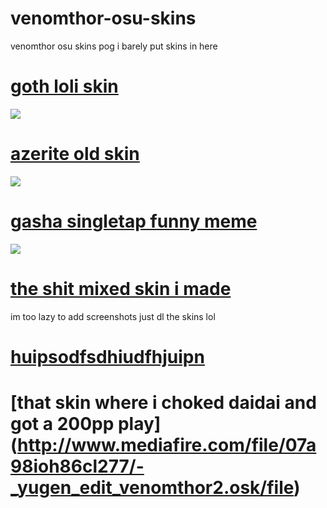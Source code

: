 # venomthor-osu-skins
venomthor osu skins pog i barely put skins in here 

# [goth loli skin](https://www.reddit.com/r/OsuSkins/comments/f6jck3/std_hdsd_gothic_lolita_fever_inspired_by_the/)
![](https://osu.ppy.sh/ss/14517334/4020)

# [azerite old skin](https://circle-people.com/wp-content/Skins/azr8%20(Azerite)/Azerite%20(osu%20player84)%202017-08-16.osk)
![](https://osu.ppy.sh/ss/14770881/40bf)

# [gasha singletap funny meme](https://www.reddit.com/r/OsuSkins/comments/f71fwu/gasha_singletap_skin/)
![](https://imgur.com/a/7FU6SwH)

# [the shit mixed skin i made](https://www.mediafire.com/file/n2q67scrv61bh70/-_venomthor2_2020.osk/file)
im too lazy to add screenshots just dl the skins lol 

# [huipsodfsdhiudfhjuipn](http://www.mediafire.com/file/uf68puezkg5uwc4/-_merami_osu_skin_edit.osk/file)

# [that skin where i choked daidai and got a 200pp play] (http://www.mediafire.com/file/07a98ioh86cl277/-_yugen_edit_venomthor2.osk/file)
